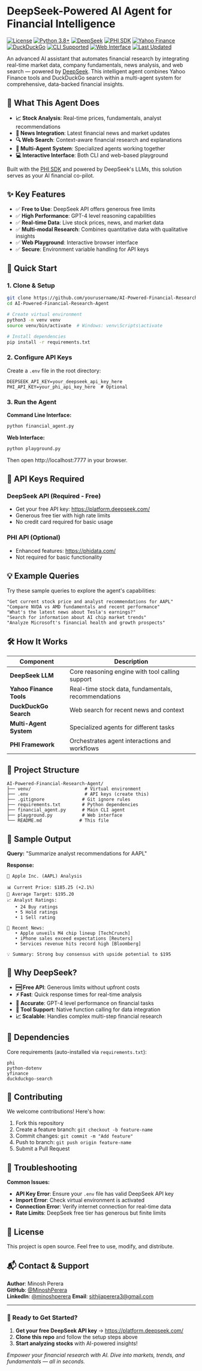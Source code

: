# DeepSeek-Powered AI Agent for Financial Intelligence

[![License](https://img.shields.io/badge/License-MIT-yellow.svg)](https://opensource.org/licenses/MIT)
[![Python 3.8+](https://img.shields.io/badge/python-3.8+-blue.svg)](https://www.python.org/)
[![DeepSeek](https://img.shields.io/badge/DeepSeek-AI-blueviolet)](https://platform.deepseek.com/)
[![PHI SDK](https://img.shields.io/badge/PHI%20SDK-Orchestrator-green)](https://github.com/phidatahq/phidata)
[![Yahoo Finance](https://img.shields.io/badge/Yahoo%20Finance-Data-red)](https://finance.yahoo.com/)
[![DuckDuckGo](https://img.shields.io/badge/DuckDuckGo-Search-orange)](https://duckduckgo.com/)
[![CLI Supported](https://img.shields.io/badge/CLI-Supported-lightgrey)](#)
[![Web Interface](https://img.shields.io/badge/Web%20Playground-Available-brightgreen)](#)
[![Last Updated](https://img.shields.io/badge/Updated-June%202025-informational)](#)

An advanced AI assistant that automates financial research by integrating real-time market data, company fundamentals, news analysis, and web search — powered by [DeepSeek](https://platform.deepseek.com/). This intelligent agent combines Yahoo Finance tools and DuckDuckGo search within a multi-agent system for comprehensive, data-backed financial insights.

## 🎯 What This Agent Does

- **📈 Stock Analysis**: Real-time prices, fundamentals, analyst recommendations
- **📰 News Integration**: Latest financial news and market updates  
- **🔍 Web Search**: Context-aware financial research and explanations
- **🤝 Multi-Agent System**: Specialized agents working together
- **💻 Interactive Interface**: Both CLI and web-based playground

Built with the [PHI SDK](https://github.com/phidatahq/phidata) and powered by DeepSeek's LLMs, this solution serves as your AI financial co-pilot.

## ✨ Key Features

- ✅ **Free to Use**: DeepSeek API offers generous free limits
- ✅ **High Performance**: GPT-4 level reasoning capabilities
- ✅ **Real-time Data**: Live stock prices, news, and market data
- ✅ **Multi-modal Research**: Combines quantitative data with qualitative insights
- ✅ **Web Playground**: Interactive browser interface
- ✅ **Secure**: Environment variable handling for API keys

## 🚀 Quick Start

### 1. Clone & Setup
```bash
git clone https://github.com/yourusername/AI-Powered-Financial-Research-Agent.git
cd AI-Powered-Financial-Research-Agent

# Create virtual environment
python3 -m venv venv
source venv/bin/activate  # Windows: venv\Scripts\activate

# Install dependencies
pip install -r requirements.txt
```

### 2. Configure API Keys
Create a `.env` file in the root directory:
```env
DEEPSEEK_API_KEY=your_deepseek_api_key_here
PHI_API_KEY=your_phi_api_key_here  # Optional
```

### 3. Run the Agent
**Command Line Interface:**
```bash
python financial_agent.py
```

**Web Interface:**
```bash
python playground.py
```
Then open http://localhost:7777 in your browser.

## 🔑 API Keys Required

### DeepSeek API (Required - Free)
- Get your free API key: https://platform.deepseek.com/
- Generous free tier with high rate limits
- No credit card required for basic usage

### PHI API (Optional)
- Enhanced features: https://phidata.com/
- Not required for basic functionality

## 💡 Example Queries

Try these sample queries to explore the agent's capabilities:

```
"Get current stock price and analyst recommendations for AAPL"
"Compare NVDA vs AMD fundamentals and recent performance"
"What's the latest news about Tesla's earnings?"
"Search for information about AI chip market trends"
"Analyze Microsoft's financial health and growth prospects"
```

## 🛠️ How It Works

| Component | Description |
|-----------|-------------|
| **DeepSeek LLM** | Core reasoning engine with tool calling support |
| **Yahoo Finance Tools** | Real-time stock data, fundamentals, recommendations |
| **DuckDuckGo Search** | Web search for recent news and context |
| **Multi-Agent System** | Specialized agents for different tasks |
| **PHI Framework** | Orchestrates agent interactions and workflows |

## 📁 Project Structure

```
AI-Powered-Financial-Research-Agent/
├── venv/                    # Virtual environment
├── .env                     # API keys (create this)
├── .gitignore              # Git ignore rules
├── requirements.txt        # Python dependencies
├── financial_agent.py      # Main CLI agent
├── playground.py           # Web interface
└── README.md              # This file
```

## 🎨 Sample Output

**Query:** "Summarize analyst recommendations for AAPL"

**Response:**
```
🍎 Apple Inc. (AAPL) Analysis

📊 Current Price: $185.25 (+2.1%)
🎯 Average Target: $195.20
📈 Analyst Ratings:
   • 24 Buy ratings
   • 5 Hold ratings  
   • 1 Sell rating

📰 Recent News:
   • Apple unveils M4 chip lineup [TechCrunch]
   • iPhone sales exceed expectations [Reuters]
   • Services revenue hits record high [Bloomberg]

💡 Summary: Strong buy consensus with upside potential to $195
```

## 🧠 Why DeepSeek?

- **🆓 Free API**: Generous limits without upfront costs
- **⚡ Fast**: Quick response times for real-time analysis  
- **🎯 Accurate**: GPT-4 level performance on financial tasks
- **🔧 Tool Support**: Native function calling for data integration
- **📈 Scalable**: Handles complex multi-step financial research

## 🔧 Dependencies

Core requirements (auto-installed via `requirements.txt`):
```
phi
python-dotenv
yfinance
duckduckgo-search
```

## 🤝 Contributing

We welcome contributions! Here's how:

1. Fork this repository
2. Create a feature branch: `git checkout -b feature-name`
3. Commit changes: `git commit -m "Add feature"`
4. Push to branch: `git push origin feature-name`
5. Submit a Pull Request

## 🐛 Troubleshooting

**Common Issues:**

- **API Key Error**: Ensure your `.env` file has valid DeepSeek API key
- **Import Error**: Check virtual environment is activated
- **Connection Error**: Verify internet connection for real-time data
- **Rate Limits**: DeepSeek free tier has generous but finite limits

## 📄 License

This project is open source. Feel free to use, modify, and distribute.

## 📬 Contact & Support

**Author**: Minosh Perera  
**GitHub**: [@MinoshPerera](https://github.com/MinoshPerera/)  
**LinkedIn**: [@minoshperera](https://linkedin.com/in/minoshperera/) 
**Email**: sithijaperera3@gmail.com

---

### 🚀 Ready to Get Started?

1. **Get your free DeepSeek API key** → https://platform.deepseek.com/
2. **Clone this repo** and follow the setup steps above
3. **Start analyzing stocks** with AI-powered insights!

*Empower your financial research with AI. Dive into markets, trends, and fundamentals — all in seconds.*
